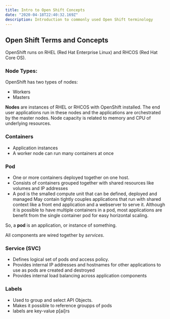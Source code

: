 ```yaml
---
title: Intro to Open Shift Concepts
date: "2020-04-18T22:40:32.169Z"
description: Introduction to commonly used Open Shift terminology
---
```


## Open Shift Terms and Concepts

OpenShift runs on RHEL (Red Hat Enterprise Linux) and RHCOS (Red Hat Core OS).

### Node Types:

OpenShift has two types of nodes:

- Workers
- Masters

<b>Nodes</b> are instances of RHEL or RHCOS with OpenShift installed. The end user applications run in these nodes and the applications are orchestrated by the master nodes. Node capacity is related to memory and CPU of underlying resources.

### Containers

- Application instances
- A worker node can run many containers at once

### Pod

- One or more containers deployed together on one host.
- Consists of containers grouped together with shared resources like volumes and IP addresses
- A pod is the smalled compute unit that can be defined, deployed and managed
  May contain tightly couples applications that run with shared context like a front end application and a webserver to serve it. Although it is possible to have multiple containers in a pod, most applications are benefit from the single container pod for easy horizontal scaling.

So, a **pod** is an application, or instance of something.

All components are wired together by <i>services</i>.

### Service (SVC)

- Defines logical set of pods <i>and</i> access policy.
- Provides internal IP addresses and hostnames for other applications to use as pods are created and destroyed
- Provides internal load balancing across application components

### Labels

- Used to group and select API Objects.
- Makes it possible to reference groupps of pods
- labels are key-value p[ai]rs
